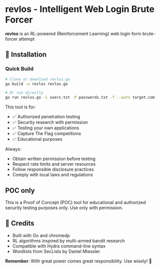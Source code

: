 # revlos - Intelligent Web Login Brute Forcer

**revlos** is an RL-powered (Reinforcement Learning) web login form brute-forcer attempt

##  Installation

### Quick Build
```bash
# Clone or download revlos.go
go build -o revlos revlos.go

# Or run directly
go run revlos.go -L users.txt -P passwords.txt -f --auto target.com
```

This tool is for:
- ✅ Authorized penetration testing
- ✅ Security research with permission
- ✅ Testing your own applications
- ✅ Capture The Flag competitions
- ✅ Educational purposes

Always:
- Obtain written permission before testing
- Respect rate limits and server resources
- Follow responsible disclosure practices
- Comply with local laws and regulations

## POC only

This is a Proof of Concept (POC) tool for educational and authorized security testing purposes only. Use only with permission.

##  Credits

- Built with Go and chromedp
- RL algorithms inspired by multi-armed bandit research
- Compatible with Hydra command-line syntax
- Wordlists from SecLists by Daniel Miessler

**Remember**: With great power comes great responsibility. Use wisely! ️
